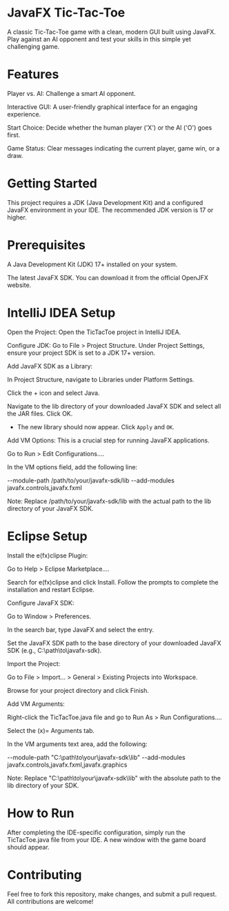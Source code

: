 # JavaFX Tic-Tac-Toe
A classic Tic-Tac-Toe game with a clean, modern GUI built using JavaFX. Play against an AI opponent and test your skills in this simple yet challenging game.

# Features
Player vs. AI: Challenge a smart AI opponent.

Interactive GUI: A user-friendly graphical interface for an engaging experience.

Start Choice: Decide whether the human player ('X') or the AI ('O') goes first.

Game Status: Clear messages indicating the current player, game win, or a draw.

# Getting Started
This project requires a JDK (Java Development Kit) and a configured JavaFX environment in your IDE. The recommended JDK version is 17 or higher.

# Prerequisites
A Java Development Kit (JDK) 17+ installed on your system.

The latest JavaFX SDK. You can download it from the official OpenJFX website.

# IntelliJ IDEA Setup
Open the Project: Open the TicTacToe project in IntelliJ IDEA.

Configure JDK: Go to File > Project Structure. Under Project Settings, ensure your project SDK is set to a JDK 17+ version.

Add JavaFX SDK as a Library:

In Project Structure, navigate to Libraries under Platform Settings.

Click the + icon and select Java.

Navigate to the lib directory of your downloaded JavaFX SDK and select all the JAR files. Click OK.

- The new library should now appear. Click `Apply` and `OK`.

Add VM Options: This is a crucial step for running JavaFX applications.

Go to Run > Edit Configurations....

In the VM options field, add the following line:

--module-path /path/to/your/javafx-sdk/lib --add-modules javafx.controls,javafx.fxml

Note: Replace /path/to/your/javafx-sdk/lib with the actual path to the lib directory of your JavaFX SDK.

# Eclipse Setup
Install the e(fx)clipse Plugin:

Go to Help > Eclipse Marketplace....

Search for e(fx)clipse and click Install. Follow the prompts to complete the installation and restart Eclipse.

Configure JavaFX SDK:

Go to Window > Preferences.

In the search bar, type JavaFX and select the entry.

Set the JavaFX SDK path to the base directory of your downloaded JavaFX SDK (e.g., C:\path\to\javafx-sdk).

Import the Project:

Go to File > Import... > General > Existing Projects into Workspace.

Browse for your project directory and click Finish.

Add VM Arguments:

Right-click the TicTacToe.java file and go to Run As > Run Configurations....

Select the (x)= Arguments tab.

In the VM arguments text area, add the following:

--module-path "C:\path\to\your\javafx-sdk\lib" --add-modules javafx.controls,javafx.fxml,javafx.graphics

Note: Replace "C:\path\to\your\javafx-sdk\lib" with the absolute path to the lib directory of your SDK.

# How to Run
After completing the IDE-specific configuration, simply run the TicTacToe.java file from your IDE. A new window with the game board should appear.

# Contributing
Feel free to fork this repository, make changes, and submit a pull request. All contributions are welcome!
